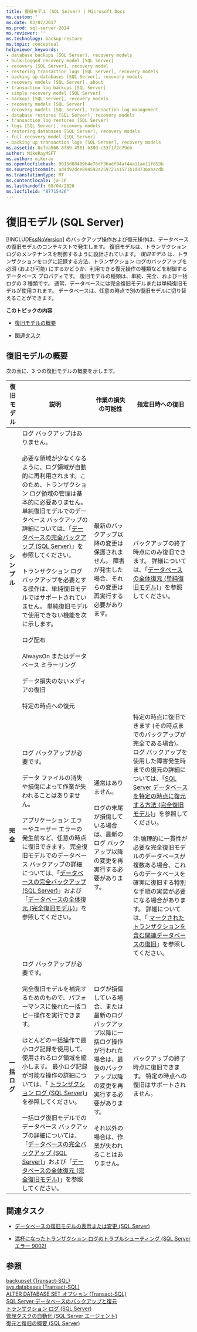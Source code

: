 ```yaml
---
title: 復旧モデル (SQL Server) | Microsoft Docs
ms.custom: ''
ms.date: 03/07/2017
ms.prod: sql-server-2014
ms.reviewer: ''
ms.technology: backup-restore
ms.topic: conceptual
helpviewer_keywords:
- database backups [SQL Server], recovery models
- bulk-logged recovery model [SQL Server]
- recovery [SQL Server], recovery model
- restoring transaction logs [SQL Server], recovery models
- backing up databases [SQL Server], recovery models
- recovery models [SQL Server], about
- transaction log backups [SQL Server]
- simple recovery model [SQL Server]
- backups [SQL Server], recovery models
- recovery models [SQL Server]
- recovery models [SQL Server], transaction log management
- database restores [SQL Server], recovery models
- transaction log restores [SQL Server]
- logs [SQL Server], recovery models
- restoring databases [SQL Server], recovery models
- full recovery model [SQL Server]
- backing up transaction logs [SQL Server], recovery models
ms.assetid: 8cfea566-8f89-4581-b30d-c53f1f2c79eb
author: MikeRayMSFT
ms.author: mikeray
ms.openlocfilehash: 9815d88409b4e76df36adf94af44a11ae11f653b
ms.sourcegitcommit: ad4d92dce894592a259721a1571b1d8736abacdb
ms.translationtype: MT
ms.contentlocale: ja-JP
ms.lasthandoff: 08/04/2020
ms.locfileid: "87715426"
---
```

# <a name="recovery-models-sql-server"></a>復旧モデル (SQL Server)
  [!INCLUDE[ssNoVersion](../../includes/ssnoversion-md.md)] のバックアップ操作および復元操作は、データベースの復旧モデルのコンテキストで発生します。 復旧モデルは、トランザクション ログのメンテナンスを制御するように設計されています。 *復旧モデル* は、トランザクションをログに記録する方法、トランザクション ログのバックアップを必須 (および可能) にするかどうか、利用できる復元操作の種類などを制御するデータベース プロパティです。 復旧モデルの種類は、単純、完全、および一括ログの 3 種類です。 通常、データベースには完全復旧モデルまたは単純復旧モデルが使用されます。 データベースは、任意の時点で別の復旧モデルに切り替えることができます。  
  
 **このトピックの内容**  
  
-   [復旧モデルの概要](#RMov)  
  
-   [関連タスク](#RelatedTasks)  
  
##  <a name="recovery-model-overview"></a><a name="RMov"></a> 復旧モデルの概要  
 次の表に、3 つの復旧モデルの概要を示します。  
  
|復旧モデル|説明|作業の損失の可能性|指定日時への復旧|  
|--------------------|-----------------|------------------------|-------------------------------|  
|**シンプル**|ログ バックアップはありません。<br /><br /> 必要な領域が少なくなるように、ログ領域が自動的に再利用されます。このため、トランザクション ログ領域の管理は基本的に必要ありません。 単純復旧モデルでのデータベース バックアップの詳細については、「[データベースの完全バックアップ &#40;SQL Server&#41;](full-database-backups-sql-server.md)」を参照してください。<br /><br /> トランザクション ログ バックアップを必要とする操作は、単純復旧モデルではサポートされていません。 単純復旧モデルで使用できない機能を次に示します。<br /><br /> ログ配布<br /><br /> AlwaysOn またはデータベース ミラーリング<br /><br /> データ損失のないメディアの復旧<br /><br /> 特定の時点への復元|最新のバックアップ以降の変更は保護されません。 障害が発生した場合、それらの変更は再実行する必要があります。|バックアップの終了時点にのみ復旧できます。 詳細については、「[データベースの全体復元 &#40;単純復旧モデル&#41;](complete-database-restores-simple-recovery-model.md)」を参照してください。|  
|**完全**|ログ バックアップが必要です。<br /><br /> データ ファイルの消失や損傷によって作業が失われることはありません。<br /><br /> アプリケーション エラーやユーザー エラーの発生前など、任意の時点に復旧できます。 完全復旧モデルでのデータベース バックアップの詳細については、「[データベースの完全バックアップ &#40;SQL Server&#41;](full-database-backups-sql-server.md)」および「[データベースの全体復元 &#40;完全復旧モデル&#41;](complete-database-restores-full-recovery-model.md)」を参照してください。|通常はありません。<br /><br /> ログの末尾が損傷している場合は、最新のログ バックアップ以降の変更を再実行する必要があります。|特定の時点に復旧できます (その時点までのバックアップが完全である場合)。 ログ バックアップを使用した障害発生時までの復元の詳細については、「[SQL Server データベースを特定の時点に復元する方法  &#40;完全復旧モデル&#41;](restore-a-sql-server-database-to-a-point-in-time-full-recovery-model.md)」を参照してください。<br /><br /> 注:論理的に一貫性が必要な完全復旧モデルのデータベースが複数ある場合、これらのデータベースを確実に復旧する特別な手順の実装が必要になる場合があります。 詳細については、「 [マークされたトランザクションを含む関連データベースの復旧](recovery-of-related-databases-that-contain-marked-transaction.md)」を参照してください。|  
|**一括ログ**|ログ バックアップが必要です。<br /><br /> 完全復旧モデルを補完するためのもので、パフォーマンスに優れた一括コピー操作を実行できます。<br /><br /> ほとんどの一括操作で最小ログ記録を使用して、使用されるログ領域を縮小します。 最小ログ記録が可能な操作の詳細については、「 [トランザクション ログ &#40;SQL Server&#41;](../logs/the-transaction-log-sql-server.md)」を参照してください。<br /><br /> 一括ログ復旧モデルでのデータベース バックアップの詳細については、「[データベースの完全バックアップ &#40;SQL Server&#41;](full-database-backups-sql-server.md)」および「[データベースの全体復元 &#40;完全復旧モデル&#41;](complete-database-restores-full-recovery-model.md)」を参照してください。|ログが損傷している場合、または最新のログ バックアップ以降に一括ログ操作が行われた場合は、最後のバックアップ以降の変更を再実行する必要があります。<br /><br /> それ以外の場合は、作業が失われることはありません。|バックアップの終了時点に復旧できます。 特定の時点への復旧はサポートされません。|  
  
##  <a name="related-tasks"></a><a name="RelatedTasks"></a> 関連タスク  
  
-   [データベースの復旧モデルの表示または変更 &#40;SQL Server&#41;](view-or-change-the-recovery-model-of-a-database-sql-server.md)  
  
-   [満杯になったトランザクション ログのトラブルシューティング &#40;SQL Server エラー 9002&#41;](../logs/troubleshoot-a-full-transaction-log-sql-server-error-9002.md)  
  
## <a name="see-also"></a>参照  
 [backupset &#40;Transact-SQL&#41;](/sql/relational-databases/system-tables/backupset-transact-sql)   
 [sys.databases &#40;Transact-SQL&#41;](/sql/relational-databases/system-catalog-views/sys-databases-transact-sql)   
 [ALTER DATABASE SET オプション &#40;Transact-SQL&#41;](/sql/t-sql/statements/alter-database-transact-sql-set-options)   
 [SQL Server データベースのバックアップと復元](back-up-and-restore-of-sql-server-databases.md)   
 [トランザクション ログ &#40;SQL Server&#41;](../logs/the-transaction-log-sql-server.md)   
 [管理タスクの自動化 &#40;SQL Server エージェント&#41;](../../ssms/agent/sql-server-agent.md)   
 [復元と復旧の概要 &#40;SQL Server&#41;](restore-and-recovery-overview-sql-server.md)  
  
  
